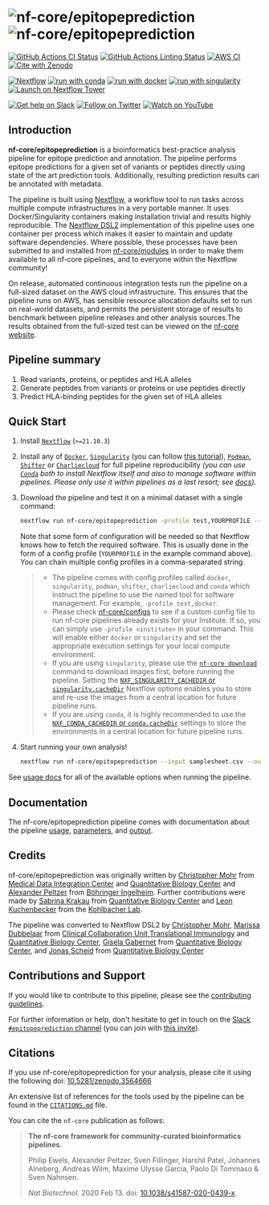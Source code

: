 # ![nf-core/epitopeprediction](docs/images/nf-core-epitopeprediction_logo_light.png#gh-light-mode-only) ![nf-core/epitopeprediction](docs/images/nf-core-epitopeprediction_logo_dark.png#gh-dark-mode-only)

[![GitHub Actions CI Status](https://github.com/nf-core/epitopeprediction/workflows/nf-core%20CI/badge.svg)](https://github.com/nf-core/epitopeprediction/actions?query=workflow%3A%22nf-core+CI%22)
[![GitHub Actions Linting Status](https://github.com/nf-core/epitopeprediction/workflows/nf-core%20linting/badge.svg)](https://github.com/nf-core/epitopeprediction/actions?query=workflow%3A%22nf-core+linting%22)
[![AWS CI](https://img.shields.io/badge/CI%20tests-full%20size-FF9900?labelColor=000000&logo=Amazon%20AWS)](https://nf-co.re/epitopeprediction/results)[![Cite with Zenodo](http://img.shields.io/badge/DOI-10.5281/zenodo.3564666-1073c8?labelColor=000000)](https://doi.org/10.5281/zenodo.3564666)

[![Nextflow](https://img.shields.io/badge/nextflow%20DSL2-%E2%89%A521.10.3-23aa62.svg?labelColor=000000)](https://www.nextflow.io/)
[![run with conda](http://img.shields.io/badge/run%20with-conda-3EB049?labelColor=000000&logo=anaconda)](https://docs.conda.io/en/latest/)
[![run with docker](https://img.shields.io/badge/run%20with-docker-0db7ed?labelColor=000000&logo=docker)](https://www.docker.com/)
[![run with singularity](https://img.shields.io/badge/run%20with-singularity-1d355c.svg?labelColor=000000)](https://sylabs.io/docs/)
[![Launch on Nextflow Tower](https://img.shields.io/badge/Launch%20%F0%9F%9A%80-Nextflow%20Tower-%234256e7?labelColor=000000)](https://tower.nf/launch?pipeline=https://github.com/nf-core/epitopeprediction)

[![Get help on Slack](http://img.shields.io/badge/slack-nf--core%20%23epitopeprediction-4A154B?labelColor=000000&logo=slack)](https://nfcore.slack.com/channels/epitopeprediction)
[![Follow on Twitter](http://img.shields.io/badge/twitter-%40nf__core-1DA1F2?labelColor=000000&logo=twitter)](https://twitter.com/nf_core)
[![Watch on YouTube](http://img.shields.io/badge/youtube-nf--core-FF0000?labelColor=000000&logo=youtube)](https://www.youtube.com/c/nf-core)

## Introduction

**nf-core/epitopeprediction** is a bioinformatics best-practice analysis pipeline for epitope prediction and annotation.
The pipeline performs epitope predictions for a given set of variants or peptides directly using state of the art prediction tools. Additionally, resulting prediction results can be annotated with metadata.

The pipeline is built using [Nextflow](https://www.nextflow.io), a workflow tool to run tasks across multiple compute infrastructures in a very portable manner. It uses Docker/Singularity containers making installation trivial and results highly reproducible. The [Nextflow DSL2](https://www.nextflow.io/docs/latest/dsl2.html) implementation of this pipeline uses one container per process which makes it easier to maintain and update software dependencies. Where possible, these processes have been submitted to and installed from [nf-core/modules](https://github.com/nf-core/modules) in order to make them available to all nf-core pipelines, and to everyone within the Nextflow community!

On release, automated continuous integration tests run the pipeline on a full-sized dataset on the AWS cloud infrastructure. This ensures that the pipeline runs on AWS, has sensible resource allocation defaults set to run on real-world datasets, and permits the persistent storage of results to benchmark between pipeline releases and other analysis sources.The results obtained from the full-sized test can be viewed on the [nf-core website](https://nf-co.re/epitopeprediction/results).

## Pipeline summary

1. Read variants, proteins, or peptides and HLA alleles
2. Generate peptides from variants or proteins or use peptides directly
3. Predict HLA-binding peptides for the given set of HLA alleles

## Quick Start

1. Install [`Nextflow`](https://www.nextflow.io/docs/latest/getstarted.html#installation) (`>=21.10.3`)

2. Install any of [`Docker`](https://docs.docker.com/engine/installation/), [`Singularity`](https://www.sylabs.io/guides/3.0/user-guide/) (you can follow [this tutorial](https://singularity-tutorial.github.io/01-installation/)), [`Podman`](https://podman.io/), [`Shifter`](https://nersc.gitlab.io/development/shifter/how-to-use/) or [`Charliecloud`](https://hpc.github.io/charliecloud/) for full pipeline reproducibility _(you can use [`Conda`](https://conda.io/miniconda.html) both to install Nextflow itself and also to manage software within pipelines. Please only use it within pipelines as a last resort; see [docs](https://nf-co.re/usage/configuration#basic-configuration-profiles))_.

3. Download the pipeline and test it on a minimal dataset with a single command:

   ```bash
   nextflow run nf-core/epitopeprediction -profile test,YOURPROFILE --outdir <OUTDIR>
   ```

   Note that some form of configuration will be needed so that Nextflow knows how to fetch the required software. This is usually done in the form of a config profile (`YOURPROFILE` in the example command above). You can chain multiple config profiles in a comma-separated string.

   > - The pipeline comes with config profiles called `docker`, `singularity`, `podman`, `shifter`, `charliecloud` and `conda` which instruct the pipeline to use the named tool for software management. For example, `-profile test,docker`.
   > - Please check [nf-core/configs](https://github.com/nf-core/configs#documentation) to see if a custom config file to run nf-core pipelines already exists for your Institute. If so, you can simply use `-profile <institute>` in your command. This will enable either `docker` or `singularity` and set the appropriate execution settings for your local compute environment.
   > - If you are using `singularity`, please use the [`nf-core download`](https://nf-co.re/tools/#downloading-pipelines-for-offline-use) command to download images first, before running the pipeline. Setting the [`NXF_SINGULARITY_CACHEDIR` or `singularity.cacheDir`](https://www.nextflow.io/docs/latest/singularity.html?#singularity-docker-hub) Nextflow options enables you to store and re-use the images from a central location for future pipeline runs.
   > - If you are using `conda`, it is highly recommended to use the [`NXF_CONDA_CACHEDIR` or `conda.cacheDir`](https://www.nextflow.io/docs/latest/conda.html) settings to store the environments in a central location for future pipeline runs.

4. Start running your own analysis!

   ```bash
   nextflow run nf-core/epitopeprediction --input samplesheet.csv --outdir <OUTDIR> -profile <docker/singularity/podman/shifter/charliecloud/conda/institute>
   ```

See [usage docs](https://nf-co.re/epitopeprediction/usage) for all of the available options when running the pipeline.

## Documentation

The nf-core/epitopeprediction pipeline comes with documentation about the pipeline [usage](https://nf-co.re/epitopeprediction/usage), [parameters](https://nf-co.re/epitopeprediction/parameters), and [output](https://nf-co.re/epitopeprediction/output).

## Credits

nf-core/epitopeprediction was originally written by [Christopher Mohr](https://github.com/christopher-mohr) from [Medical Data Integration Center](https://www.medizin.uni-tuebingen.de/de/das-klinikum/einrichtungen/institute/informationstechnologie-und-medizininformatik/medic) and [Quantitative Biology Center](https://uni-tuebingen.de/forschung/forschungsinfrastruktur/zentrum-fuer-quantitative-biologie-qbic/) and [Alexander Peltzer](https://github.com/apeltzer) from [Böhringer Ingelheim](https://www.boehringer-ingelheim.de). Further contributions were made by [Sabrina Krakau](https://github.com/skrakau) from [Quantitative Biology Center](https://uni-tuebingen.de/forschung/forschungsinfrastruktur/zentrum-fuer-quantitative-biologie-qbic/) and [Leon Kuchenbecker](https://github.com/lkuchenb) from the [Kohlbacher Lab](https://kohlbacherlab.org/).

The pipeline was converted to Nextflow DSL2 by [Christopher Mohr](https://github.com/christopher-mohr), [Marissa Dubbelaar](https://github.com/marissaDubbelaar) from [Clinical Collaboration Unit Translational Immunology](https://www.medizin.uni-tuebingen.de/en-de/das-klinikum/einrichtungen/kliniken/medizinische-klinik/kke-translationale-immunologie) and [Quantitative Biology Center](https://uni-tuebingen.de/forschung/forschungsinfrastruktur/zentrum-fuer-quantitative-biologie-qbic/), [Gisela Gabernet](https://github.com/ggabernet) from [Quantitative Biology Center](https://uni-tuebingen.de/forschung/forschungsinfrastruktur/zentrum-fuer-quantitative-biologie-qbic/), and [Jonas Scheid](https://github.com/jonasscheid) from [Quantitative Biology Center](https://uni-tuebingen.de/forschung/forschungsinfrastruktur/zentrum-fuer-quantitative-biologie-qbic/)

## Contributions and Support

If you would like to contribute to this pipeline, please see the [contributing guidelines](.github/CONTRIBUTING.md).

For further information or help, don't hesitate to get in touch on the [Slack `#epitopeprediction` channel](https://nfcore.slack.com/channels/epitopeprediction) (you can join with [this invite](https://nf-co.re/join/slack)).

## Citations

If you use nf-core/epitopeprediction for your analysis, please cite it using the following doi: [10.5281/zenodo.3564666](https://doi.org/10.5281/zenodo.3564666)

An extensive list of references for the tools used by the pipeline can be found in the [`CITATIONS.md`](CITATIONS.md) file.

You can cite the `nf-core` publication as follows:

> **The nf-core framework for community-curated bioinformatics pipelines.**
>
> Philip Ewels, Alexander Peltzer, Sven Fillinger, Harshil Patel, Johannes Alneberg, Andreas Wilm, Maxime Ulysse Garcia, Paolo Di Tommaso & Sven Nahnsen.
>
> _Nat Biotechnol._ 2020 Feb 13. doi: [10.1038/s41587-020-0439-x](https://dx.doi.org/10.1038/s41587-020-0439-x).

